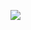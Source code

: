 ![](https://sun9-44.userapi.com/impg/Z7yKF_4StPl26ABxWnKhqh0y80JijL5Ie2yE1Q/aV4NujPbTn4.jpg?size=1080x1080&quality=96&sign=0618b028102147ed7999165e0553794d&type=album)
